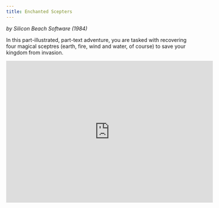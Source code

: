 ```yaml
---
title: Enchanted Scepters
---
```

*by Silicon Beach Software (1984)*

In this part-illustrated, part-text adventure, you
are tasked with recovering four magical sceptres
(earth, fire, wind and water, of course) to save your
kingdom from invasion.

<iframe src="https://archive.org/embed/EnchantedSceptersMacintosh" width="560" height="384" frameborder="0" webkitallowfullscreen="true" mozallowfullscreen="true" allowfullscreen></iframe>

